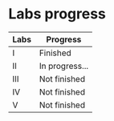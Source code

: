 # Labs progress

<table>
  <thead>
    <tr>
      <th>Labs</th>
      <th>Progress</th>
    </tr>
  </thead>
  <tbody>
    <tr>
      <td>I</td>
      <td>Finished</td>
    </tr>
    <tr>
      <td>II</td>
      <td>In progress...</td>
    </tr>
    <tr>
      <td>III</td>
      <td>Not finished</td>
    </tr>
    <tr>
      <td>IV</td>
      <td>Not finished</td>
    </tr>
    <tr>
      <td>V</td>
      <td>Not finished</td>
    </tr>
  </tbody>
</table>
